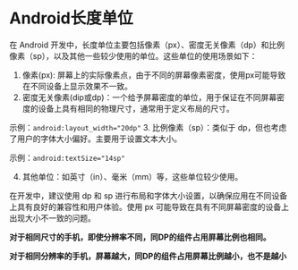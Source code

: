 # Android长度单位

在 Android 开发中，长度单位主要包括像素（px）、密度无关像素（dp）和比例像素（sp），以及其他一些较少使用的单位。这些单位的使用场景如下：

1. 像素(px): 屏幕上的实际像素点，由于不同的屏幕像素密度，使用px可能导致在不同设备上显示效果不一致。
2. 密度无关像素(dip或dp)：一个给予屏幕密度的单位，用于保证在不同屏幕密度的设备上具有相同的物理尺寸，通常用于定义布局的尺寸。

示例：`android:layout_width="20dp"` 3. 比例像素（sp）：类似于 dp，但也考虑了用户的字体大小偏好。主要用于设置文本大小。

示例：`android:textSize="14sp"`

4. 其他单位：如英寸（in）、毫米（mm）等，这些单位较少使用。

在开发中，建议使用 dp 和 sp 进行布局和字体大小设置，以确保应用在不同设备上具有良好的兼容性和用户体验。使用 px 可能导致在具有不同屏幕密度的设备上出现大小不一致的问题。

**对于相同尺寸的手机，即使分辨率不同，同DP的组件占用屏幕比例也相同。**

**对于相同分辨率的手机，屏幕越大，同DP的组件占用屏幕比例越小，也不是越小**
